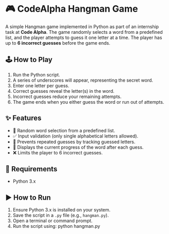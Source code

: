 # 🎮 CodeAlpha Hangman Game

A simple Hangman game implemented in Python as part of an internship task at **Code Alpha**. The game randomly selects a word from a predefined list, and the player attempts to guess it one letter at a time. The player has up to **6 incorrect guesses** before the game ends.


## 🕹️ How to Play

1. Run the Python script.
2. A series of underscores will appear, representing the secret word.
3. Enter one letter per guess.
4. Correct guesses reveal the letter(s) in the word.
5. Incorrect guesses reduce your remaining attempts.
6. The game ends when you either guess the word or run out of attempts.

## ✨ Features

- 🔀 Random word selection from a predefined list.
- ✅ Input validation (only single alphabetical letters allowed).
- 🔁 Prevents repeated guesses by tracking guessed letters.
- 🧩 Displays the current progress of the word after each guess.
- ❌ Limits the player to 6 incorrect guesses.

## 🧰 Requirements

- Python 3.x

## ▶️ How to Run

1. Ensure Python 3.x is installed on your system.
2. Save the script in a `.py` file (e.g., `hangman.py`).
3. Open a terminal or command prompt.
4. Run the script using:
   python hangman.py
